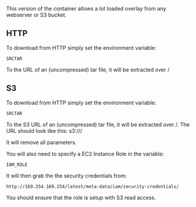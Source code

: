 This version of the container allows a lot loaded overlay from any webserver or S3 bucket.

## HTTP
To download from HTTP simply set the environment variable:

    SRCTAR

To the URL of an (uncompressed) tar file, it will be extracted over /

## S3
To download from HTTP simply set the environment variable:

    SRCTAR

To the S3 URL of an (uncompressed) tar file, it will be extracted over /. The URL should look like this:
s3://<bucket>/<path>

It will remove all parameters.

You will also need to specify a EC2 Instance Role in the variable:

    IAM_ROLE
    
It will then grab the the security credentials from: 

    http://169.254.169.254/latest/meta-data/iam/security-credentials/ 

You should ensure that the role is setup with S3 read access.